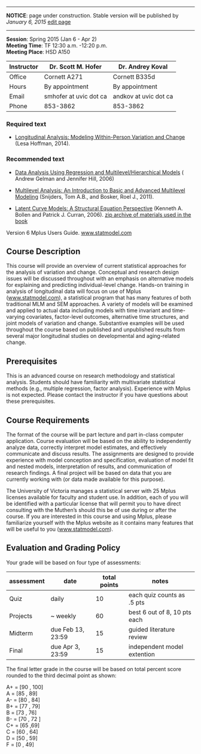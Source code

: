 ----

**NOTICE**: page under construction. Stable version will be published by *January 6, 2015* [edit page](https://github.com/andkov/MLMtime/edit/gh-pages/index.md)

----



**Session**:  	Spring 2015 (Jan 6 - Apr 2)  
**Meeting Time**:		TF 12:30 a.m. -12:20 p.m.   
**Meeting Place**:		HSD A150  

Instructor | Dr. Scott M. Hofer | Dr. Andrey Koval
--- | --- | ---
Office       | Cornett A271 | Cornett B335d
Hours | By appointment	  | By appointment
Email | smhofer at uvic dot ca | andkov at uvic dot ca
Phone | 853-3862 | 853-3862




### Required text

- [Longitudinal Analysis: Modeling Within-Person Variation and Change](http://www.pilesofvariance.com) (Lesa Hoffman, 2014). 

### Recommended  text 

- [Data Analysis Using Regression and Multilevel/Hierarchical Models](http://www.stat.columbia.edu/~gelman/arm/) ( Andrew Gelman and Jennifer Hill, 2006)  
           
- [Multilevel Analysis: An Introduction to Basic and Advanced Multilevel Modeling](http://www.stats.ox.ac.uk/~snijders/mlbook.htm) (Snijders, Tom A.B., and Bosker, Roel J., 2011).  
    
- [Latent Curve Models: A Structural Equation Perspective](http://ca.wiley.com/WileyCDA/WileyTitle/productCd-047145592X.html) (Kenneth A. Bollen and Patrick J. Curran, 2006). [zip archive of materials used in the book](http://www.ats.ucla.edu/stat/examples/lcm/LCM.zip)


Version 6 Mplus Users Guide.  www.statmodel.com

## Course Description

This course will provide an overview of current statistical approaches for the analysis of variation and change. Conceptual and research design issues will be discussed throughout with an emphasis on alternative models for explaining and predicting individual-level change. Hands-on training in analysis of longitudinal data will focus on use of Mplus (www.statmodel.com), a statistical program that has many features of both traditional MLM and SEM approaches. A variety of models will be examined and applied to actual data including models with time invariant and time-varying covariates, factor-level outcomes, alternative time structures, and joint models of variation and change. Substantive examples will be used throughout the course based on published and unpublished results from several major longitudinal studies on developmental and aging-related change.  

## Prerequisites

This is an advanced course on research methodology and statistical analysis. Students should have familiarity with multivariate statistical methods (e.g., multiple regression, factor analysis). Experience with Mplus is not expected. Please contact the instructor if you have questions about these prerequisites.

## Course Requirements

The format of the course will be part lecture and part in-class computer application. Course evaluation will be based on the ability to independently analyze data, correctly interpret model estimates, and effectively communicate and discuss results. The assignments are designed to provide experience with model conception and specification, evaluation of model fit and nested models, interpretation of results, and communication of research findings. A final project will be based on data that you are currently working with (or data made available for this purpose).

The University of Victoria manages a statistical server with 25 Mplus licenses available for faculty and student use. In addition, each of you will be identified with a particular license that will permit you to have direct consulting with the Muthen’s should this be of use during or after the course. If you are interested in this course and using Mplus, please familiarize yourself with the Mplus website as it contains many features that will be useful to you (www.statmodel.com). 

## Evaluation and Grading Policy

Your grade will be based on four type of assessments:  

assessment | date | total points | notes  
--- | --- | --- | ---
Quiz | daily | 10 | each quiz counts as .5 pts    
Projects | ~ weekly | 60 | best 6 out of 8, 10 pts each    
Midterm | due Feb 13, 23:59 | 15 | guided literature review   
Final | due Apr 3, 23:59 | 15 | independent model extention  

The final letter grade in the course will be based on total percent score rounded to the third decimal point as shown:    

A+   =    [90 , 100]     	 
A    =  	[85 , 89]	  
A-   =  	[80 , 84]	  
B+	 =  	[77 , 79]  
B    =  	[73 , 76]  
B-   =	  [70 , 72 ] 	
C+	 =	  [65 ,69]	  
C    =	  [60 , 64]  
D    =  	[50 , 59]	  
F	   = 	  [0 , 49]  
